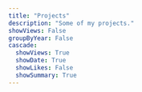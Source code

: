 ```yaml
---
title: "Projects"
description: "Some of my projects."
showViews: False
groupByYear: False
cascade:
  showViews: True
  showDate: True
  showLikes: False
  showSummary: True
---
```

